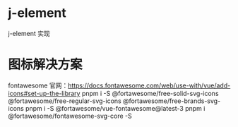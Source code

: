 # j-element
j-element 实现

# 图标解决方案
fontawesome
官网：https://docs.fontawesome.com/web/use-with/vue/add-icons#set-up-the-library
pnpm i -S @fortawesome/free-solid-svg-icons @fortawesome/free-regular-svg-icons @fortawesome/free-brands-svg-icons
pnpm i -S @fortawesome/vue-fontawesome@latest-3
pnpm i @fortawesome/fontawesome-svg-core -S
